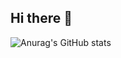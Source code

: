 ## Hi there 👋

![Anurag's GitHub stats](https://github-readme-stats.vercel.app/api?username=anuraghazra&show_icons=true&theme=transparent_locale=pt-br)
